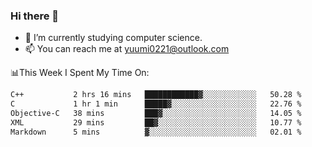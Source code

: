 ### Hi there 👋

- 📕 I’m currently studying computer science.
- 📫 You can reach me at yuumi0221@outlook.com


📊This Week I Spent My Time On:
<!--START_SECTION:waka-->

```txt
C++           2 hrs 16 mins   ████████████▓░░░░░░░░░░░░   50.28 %
C             1 hr 1 min      █████▓░░░░░░░░░░░░░░░░░░░   22.76 %
Objective-C   38 mins         ███▓░░░░░░░░░░░░░░░░░░░░░   14.05 %
XML           29 mins         ██▓░░░░░░░░░░░░░░░░░░░░░░   10.77 %
Markdown      5 mins          ▓░░░░░░░░░░░░░░░░░░░░░░░░   02.01 %
```

<!--END_SECTION:waka-->

<!--
**Yuumi0221/Yuumi0221** is a ✨ _special_ ✨ repository because its `README.md` (this file) appears on your GitHub profile.

Here are some ideas to get you started:

- 🔭 I’m currently working on ...
- 🌱 I’m currently learning ...
- 👯 I’m looking to collaborate on ...
- 🤔 I’m looking for help with ...
- 💬 Ask me about ...
- 📫 How to reach me: ...
- 😄 Pronouns: ...
- ⚡ Fun fact: ...
-->

